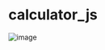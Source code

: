 # calculator_js
![image](https://github.com/user-attachments/assets/c10c7790-ffc6-4013-b8a6-ee5eac24ae79)

